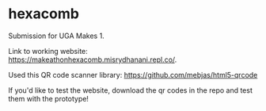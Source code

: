 # hexacomb
Submission for UGA Makes 1.   

Link to working website: https://makeathonhexacomb.misrydhanani.repl.co/. 

Used this QR code scanner library: https://github.com/mebjas/html5-qrcode

If you'd like to test the website, download the qr codes in the repo and test them with the prototype!
